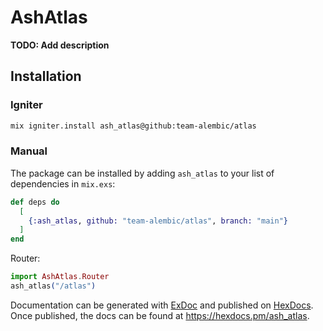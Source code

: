 # AshAtlas

**TODO: Add description**

## Installation

### Igniter

```bash
mix igniter.install ash_atlas@github:team-alembic/atlas
```

### Manual

The package can be installed by adding `ash_atlas` to your list of dependencies
in `mix.exs`:

```elixir
def deps do
  [
    {:ash_atlas, github: "team-alembic/atlas", branch: "main"}
  ]
end
```

Router:
```elixir
import AshAtlas.Router
ash_atlas("/atlas")
```

Documentation can be generated with [ExDoc](https://github.com/elixir-lang/ex_doc)
and published on [HexDocs](https://hexdocs.pm). Once published, the docs can
be found at <https://hexdocs.pm/ash_atlas>.


